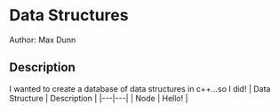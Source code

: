 # Data Structures
Author: Max Dunn
## Description
I wanted to create a database of data structures in c++...so I did!
| Data Structure | Description |
|---|---|
| Node | Hello! |